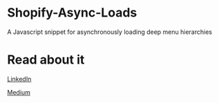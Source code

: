 # Shopify-Async-Loads
A Javascript snippet for asynchronously loading deep menu hierarchies

# Read about it
[LinkedIn](https://www.linkedin.com/pulse/drastically-improve-your-shopify-stores-server-response-abuarja)

[Medium](https://medium.com/@bashrj/drastically-improve-your-shopify-stores-server-response-time-cf6aecfee430)
